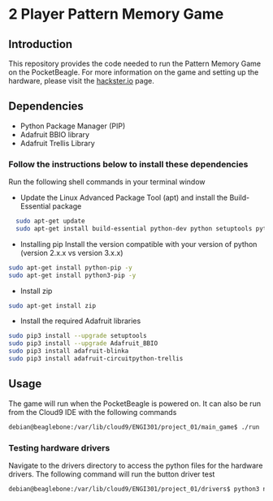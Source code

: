 # 2 Player Pattern Memory Game

## Introduction
This repository provides the code needed to run the Pattern Memory Game on the PocketBeagle. For more information on the game and setting up the hardware, please visit the [hackster.io](https://www.hackster.io/deepaknarayan458/pattern-guesser-bdb78b) page.

## Dependencies
* Python Package Manager (PIP)
* Adafruit BBIO library
* Adafruit Trellis Library

### Follow the instructions below to install these dependencies
Run the following shell commands in your terminal window
* Update the Linux Advanced Package Tool (apt) and install the Build-Essential package
```sh
  sudo apt-get update
  sudo apt-get install build-essential python-dev python setuptools python-smbus -y
 ```
 * Installing pip
 Install the version compatible with your version of python (version 2.x.x vs version 3.x.x)
 ```sh
 sudo apt-get install python-pip -y
 sudo apt-get install python3-pip -y
 ```
 * Install zip
 ```sh
 sudo apt-get install zip
 ```
* Install the required Adafruit libraries
```sh
sudo pip3 install --upgrade setuptools
sudo pip3 install --upgrade Adafruit_BBIO
sudo pip3 install adafruit-blinka
sudo pip3 install adafruit-circuitpython-trellis
```

## Usage
The game will run when the PocketBeagle is powered on. It can also be run from the Cloud9 IDE with the following commands
```sh
debian@beaglebone:/var/lib/cloud9/ENGI301/project_01/main_game$ ./run
```
### Testing hardware drivers
Navigate to the drivers directory to access the python files for the hardware drivers.
The following command will run the button driver test
```sh
debian@beaglebone:/var/lib/cloud9/ENGI301/project_01/drivers$ python3 nav_button.py
```

